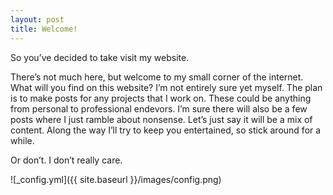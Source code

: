 ```yaml
---
layout: post
title: Welcome!
---
```


So you’ve decided to take visit my website.

There’s not much here, but welcome to my small corner of the internet. What will you find on this website? I’m not entirely sure yet myself. The plan is to make posts for any projects that I work on. These could be anything from personal to professional endevors. I’m sure there will also be a few posts where I just ramble about nonsense. Let’s just say it will be a mix of content. Along the way I’ll try to keep you entertained, so stick around for a while.

Or don’t. I don’t really care.

![_config.yml]({{ site.baseurl }}/images/config.png)